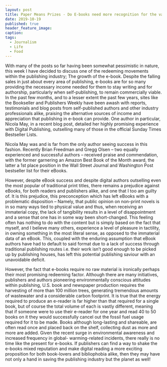 ```yaml
---
layout: post
title: Paper Means Prizes - Do E-books need more recognition for the valuable work they do?
date: 2019-10-19
published: true
header_feature_image:
caption:
tags:
  - Journalism
  - Life
  - Food
---
```


With many of the posts so far having been somewhat pessimistic in nature, this week I have decided to discuss one of the redeeming movements within the publishing industry; The growth of the e-book. Despite the falling sales in just about every area of publishing, e-books are for so many providing the necessary income needed for them to stay writing and for authorship, particularly when self-publishing, to remain commercially viable. In the past few months, and to a lesser extent the past few years, sites like the Bookseller and Publishers Weekly have been awash with reports, testimonials and blog posts from self-published authors and other industry professionals alike, praising the alternative sources of income and appreciation that publishing in e-book can provide. One author in particular, Nicola May, in a recent blog post, detailed her highly promising experience with Digital Publishing, outselling many of those in the official Sunday Times Bestseller Lists.

Nicola May was and is far from the only author seeing success in this fashion. Recently Brian Freedman and Gregg Olsen – two equally experienced and successful authors – received praise and commendation, with the former garnering an Amazon Best Book of the Month award, the latter a 1st place position in the Wall Street Journal and Washington Post bestseller list for their eBooks.

However, despite eBook success and despite digital authors outselling even the most popular of traditional print titles, there remains a prejudice against eBooks, for both readers and publishers alike, and one that I too am guilty of. It is this prejudice, this preconception which has left eBooks with a problematic disposition – Namely, that public opinion on non-print novels is in so many ways tied to physical value and thus, when receiving an immaterial copy, the lack of tangibility results in a level of disappointment and a sense that one has in some way been short-changed. This feeling often has nothing to do with the content but is simply based on the fact that myself, and I believe many others, experience a level of pleasure in tactility, in owning something in the most literal sense, as opposed to the immaterial data of an eBook. This, coupled with the enduring assumption that eBook authors have had to default to said format due to a lack of success through traditional publishing routes i.e. their work isn’t good enough to be picked up by publishing houses, has left this potential publishing saviour with an unavoidable deficit.

However, the fact that e-books require no raw material is ironically perhaps their most promising redeeming factor.  Although there are many initiatives, publishers and authors pioneering environmentally conscious attitudes within publishing, U.S. book and newspaper production requires the harvesting of more than 100 million trees, generating tremendous amounts of wastewater and a considerable carbon footprint. It is true that the energy required to produce an e-reader is far higher than that required for a single book, but of course the total volume of each is vastly different, meaning that if someone were to use their e-reader for one year and read 40 to 50 books on it they would successfully cancel out the fossil fuel usage required for it to be made. Books although long-lasting and shareable, are often read once and placed back on the shelf, collecting dust as more and more are added.
Given the recent surge in environmental awareness and increased frequency in global- warming-related incidents, there really is no time like the present for e-books. If publishers can find a way to shake the e-books mixed reputation and make digital reading a more exciting proposition for both book-lovers and bibliophobia alike, then they may have not only a hand in saving the publishing industry but the planet as well!
